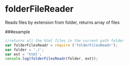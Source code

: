 # folderFileReader
Reads files by extension from folder, returns array of files

###example

```javascript
//returns all the html files in the current path folder
var folderFilesReadr = require ('folderFilesReadr');
var folder = './';
var ext = 'html';
console.log(folderFilesReadr(folder, ext));
```

